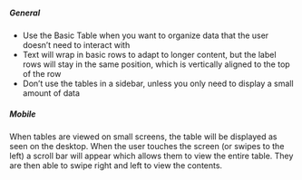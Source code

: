##### General

- Use the Basic Table when you want to organize data that the user doesn’t need to interact with
- Text will wrap in basic rows to adapt to longer content, but the label rows will stay in the same position, which is vertically aligned to the top of the row
- Don’t use the tables in a sidebar, unless you only need to display a small amount of data

##### Mobile

When tables are viewed on small screens, the table will be displayed as seen on the desktop. When the user touches the screen (or swipes to the left) a scroll bar will appear which allows them to view the entire table. They are then able to swipe right and left to view the contents.